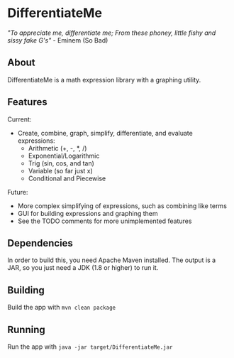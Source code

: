 DifferentiateMe
===

_"To appreciate me, differentiate me; From these phoney, little fishy and sissy fake G's"_ - Eminem (So Bad)

About
---
DifferentiateMe is a math expression library with a graphing utility.

Features
---
Current:
- Create, combine, graph, simplify, differentiate, and evaluate expressions:
  - Arithmetic (+, -, &ast;, /)
  - Exponential/Logarithmic
  - Trig (sin, cos, and tan)
  - Variable (so far just x)
  - Conditional and Piecewise

Future:
- More complex simplifying of expressions, such as combining like terms
- GUI for building expressions and graphing them
- See the TODO comments for more unimplemented features

Dependencies
---
In order to build this, you need Apache Maven installed.
The output is a JAR, so you just need a JDK (1.8 or higher) to run it.

Building
---
Build the app with `mvn clean package`

Running
---
Run the app with `java -jar target/DifferentiateMe.jar`

